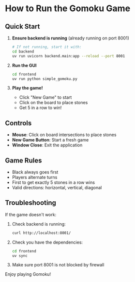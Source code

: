 # How to Run the Gomoku Game

## Quick Start

1. **Ensure backend is running** (already running on port 8001)
   ```bash
   # If not running, start it with:
   cd backend
   uv run uvicorn backend.main:app --reload --port 8001
   ```

2. **Run the GUI**
   ```bash
   cd frontend
   uv run python simple_gomoku.py
   ```

3. **Play the game!**
   - Click "New Game" to start
   - Click on the board to place stones
   - Get 5 in a row to win!

## Controls

- **Mouse**: Click on board intersections to place stones
- **New Game Button**: Start a fresh game
- **Window Close**: Exit the application

## Game Rules

- Black always goes first
- Players alternate turns
- First to get exactly 5 stones in a row wins
- Valid directions: horizontal, vertical, diagonal

## Troubleshooting

If the game doesn't work:

1. Check backend is running:
   ```bash
   curl http://localhost:8001/
   ```

2. Check you have the dependencies:
   ```bash
   cd frontend
   uv sync
   ```

3. Make sure port 8001 is not blocked by firewall

Enjoy playing Gomoku!